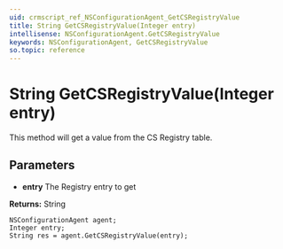 ```yaml
---
uid: crmscript_ref_NSConfigurationAgent_GetCSRegistryValue
title: String GetCSRegistryValue(Integer entry)
intellisense: NSConfigurationAgent.GetCSRegistryValue
keywords: NSConfigurationAgent, GetCSRegistryValue
so.topic: reference
---
```


# String GetCSRegistryValue(Integer entry)

This method will get a value from the CS Registry table.

## Parameters

* **entry** The Registry entry to get

**Returns:** String

```crmscript
NSConfigurationAgent agent;
Integer entry;
String res = agent.GetCSRegistryValue(entry);
```

